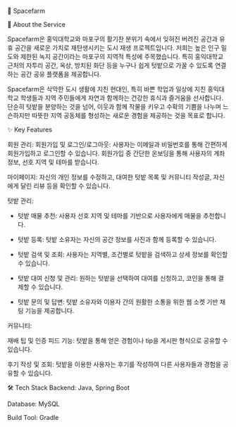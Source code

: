 🚀 Spacefarm

🌱 About the Service

Spacefarm은 홍익대학교와 마포구의 활기찬 분위기 속에서 잊혀진 버려진 공간과 유휴 공간을 새로운 가치로 재탄생시키는 도시 재생 프로젝트입니다. 저희는 높은 인구 밀도와 제한된 녹지 공간이라는 마포구의 지역적 특성에 주목했습니다. 특히 홍익대학교 근처의 자투리 공간, 옥상, 방치된 화단 등을 누구나 쉽게 텃밭으로 가꿀 수 있도록 연결하는 공간 공유 플랫폼을 제공합니다.

Spacefarm은 삭막한 도시 생활에 지친 현대인, 특히 바쁜 학업과 일상에 지친 홍익대학교 학생들과 지역 주민들에게 자연과 함께하는 건강한 휴식과 즐거움을 선사합니다. 단순히 텃밭을 분양하는 것을 넘어, 이웃과 함께 작물을 키우고 수확의 기쁨을 나누며 느슨하지만 따뜻한 지역 공동체를 형성하는 새로운 경험을 제공하는 것을 목표로 합니다.

✨ Key Features

회원 관리: 회원가입 및 로그인/로그아웃: 사용자는 이메일과 비밀번호를 통해 간편하게 회원가입하고 로그인할 수 있습니다. 회원가입 중 간단한 온보딩을 통해 사용자의 계좌 정보, 선호 지역 및 테마를 받습니다.

마이페이지: 자신의 개인 정보를 수정하고, 대여한 텃밭 목록 및 커뮤니티 작성글, 자신에게 달린 리뷰 등을 확인할 수 있습니다.

텃밭 관리:

  -   텃밭 매물 추천: 사용자 선호 지역 및 테마를 기반으로 사용자에게 매물을 추천합니다.

  -   텃밭 등록: 텃밭 소유자는 자신의 공간 정보를 사진과 함께 등록할 수 있습니다.

  -   텃밭 검색 및 조회: 사용자는 지역별, 조건별로 텃밭을 검색하고 상세 정보를 확인할 수 있습니다.

  -   텃밭 대여 신청 및 관리: 원하는 텃밭을 선택하여 대여를 신청하고, 코인을 통해 결제할 수 있습니다.
    
  -   텃밭 문의 및 답변: 텃밭 소유자와 이용자 간의 원활한 소통을 위한 웹 소켓 기반 채팅 기능을 제공합니다.

커뮤니티:

  재배 팁 및 인증 피드 기능: 텃밭을 통해 얻은 경험이나 tip을 게시판 형식으로 공유할 수 있습니다.

  후기 작성 및 조회: 텃밭을 이용한 사용자는 후기를 작성하여 다른 사용자들과 경험을 공유할 수 있습니다.

🛠️ Tech Stack
Backend: Java, Spring Boot

Database: MySQL

Build Tool: Gradle
